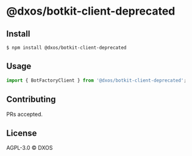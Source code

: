# @dxos/botkit-client-deprecated

## Install

```
$ npm install @dxos/botkit-client-deprecated
```

## Usage

```javascript
import { BotFactoryClient } from '@dxos/botkit-client-deprecated';
```

## Contributing

PRs accepted.

## License

AGPL-3.0 © DXOS

